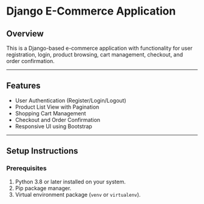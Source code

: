 # Django E-Commerce Application

## Overview
This is a Django-based e-commerce application with functionality for user registration, login, product browsing, cart management, checkout, and order confirmation.

---

## Features
- User Authentication (Register/Login/Logout)
- Product List View with Pagination
- Shopping Cart Management
- Checkout and Order Confirmation
- Responsive UI using Bootstrap

---

## Setup Instructions

### Prerequisites
1. Python 3.8 or later installed on your system.
2. Pip package manager.
3. Virtual environment package (`venv` or `virtualenv`).

